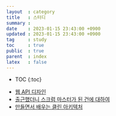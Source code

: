 ```yaml
---
layout  : category
title   : 스터디
summary : 
date    : 2023-01-15 23:43:00 +0900
updated : 2023-01-15 23:43:00 +0900
tag     : study
toc     : true
public  : true
parent  : index
latex   : false
---
```


* TOC
{:toc}

- [웹 API 디자인](https://codesoom.github.io/wiki/api-design/)
- [출근했더니 스크럼 마스터가 된 건에 대하여](https://codesoom.github.io/wiki/scrum/)
- [만들면서 배우는 클린 아키텍처](https://codesoom.github.io/wiki/get-your-hands-dirty-on-clean-architecture/)

